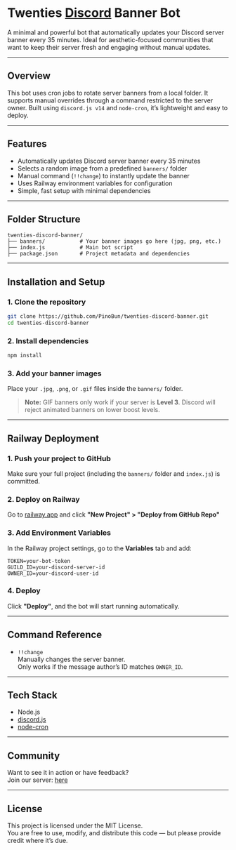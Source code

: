 # Twenties [Discord](https://discord.com/invite/mggbZgHCY8) Banner Bot

A minimal and powerful bot that automatically updates your Discord server banner every 35 minutes. Ideal for aesthetic-focused communities that want to keep their server fresh and engaging without manual updates.

---

## Overview

This bot uses cron jobs to rotate server banners from a local folder. It supports manual overrides through a command restricted to the server owner. Built using `discord.js v14` and `node-cron`, it’s lightweight and easy to deploy.

---

## Features

- Automatically updates Discord server banner every 35 minutes  
- Selects a random image from a predefined `banners/` folder  
- Manual command (`!!change`) to instantly update the banner  
- Uses Railway environment variables for configuration  
- Simple, fast setup with minimal dependencies  

---

## Folder Structure

```
twenties-discord-banner/
├── banners/           # Your banner images go here (jpg, png, etc.)
├── index.js           # Main bot script
├── package.json       # Project metadata and dependencies
```

---

## Installation and Setup

### 1. **Clone the repository**
```bash
git clone https://github.com/PinoBun/twenties-discord-banner.git
cd twenties-discord-banner
```

### 2. **Install dependencies**
```bash
npm install
```

### 3. **Add your banner images**  
Place your `.jpg`, `.png`, or `.gif` files inside the `banners/` folder.

> **Note:** GIF banners only work if your server is **Level 3**. Discord will reject animated banners on lower boost levels.

---

## Railway Deployment

### 1. Push your project to GitHub  
Make sure your full project (including the `banners/` folder and `index.js`) is committed.

### 2. Deploy on Railway  
Go to [railway.app](https://railway.app) and click **"New Project" > "Deploy from GitHub Repo"**

### 3. Add Environment Variables  
In the Railway project settings, go to the **Variables** tab and add:

```
TOKEN=your-bot-token
GUILD_ID=your-discord-server-id
OWNER_ID=your-discord-user-id
```

### 4. Deploy  
Click **"Deploy"**, and the bot will start running automatically.

---

## Command Reference

- `!!change`  
  Manually changes the server banner.  
  Only works if the message author’s ID matches `OWNER_ID`.

---

## Tech Stack

- Node.js  
- [discord.js](https://discord.js.org/)  
- [node-cron](https://www.npmjs.com/package/node-cron)

---

## Community

Want to see it in action or have feedback?  
Join our server: [here](https://discord.com/invite/mggbZgHCY8)

---

## License

This project is licensed under the MIT License.  
You are free to use, modify, and distribute this code — but please provide credit where it’s due.
